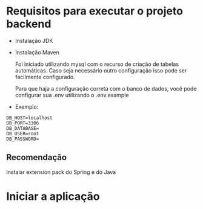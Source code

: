 # Requisitos para executar o projeto backend

* Instalação JDK
* Instalação Maven

  Foi iniciado utilizando mysql com o recurso de criação de tabelas automáticas. Caso seja necessário outro configuração isso pode ser facilmente configurado.

  Para que haja a configuração correta com o banco de dados, você pode configurar sua .env utilizando o .env.example
* Exemplo:

```env
DB_HOST=localhost
DB_PORT=3306
DB_DATABASE=
DB_USER=root
DB_PASSWORD=
```


## Recomendação

Instalar extension pack do Spring e do Java


# Iniciar a aplicação
